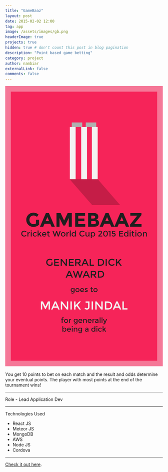 ```yaml
---
title: "GameBaaz"
layout: post
date: 2015-02-02 12:00
tag: app
image: /assets/images/gb.png
headerImage: true
projects: true
hidden: true # don't count this post in blog pagination
description: "Point based game betting"
category: project
author: nambiar
externalLink: false
comments: false
---
```


<center><img src="/assets/images/gb2.png"/></center>

You get 10 points to bet on each match and the result and odds determine your eventual points. The player with most points at the end of the tournament wins!

---
Role - Lead Application Dev

---

Technologies Used

- React JS
- Meteor JS
- MongoDB
- AWS
- Node JS
- Cordova

---

[Check it out here](http://gamebaaz.in/).
